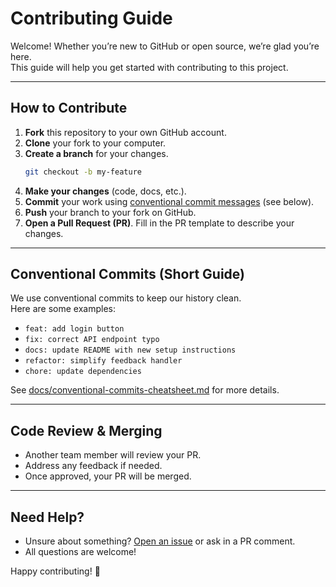 # Contributing Guide

Welcome! Whether you’re new to GitHub or open source, we’re glad you’re here.  
This guide will help you get started with contributing to this project.

---

## How to Contribute

1. **Fork** this repository to your own GitHub account.
2. **Clone** your fork to your computer.
3. **Create a branch** for your changes.
    ```bash
    git checkout -b my-feature
    ```
4. **Make your changes** (code, docs, etc.).
5. **Commit** your work using [conventional commit messages][contrib] (see below).
6. **Push** your branch to your fork on GitHub.
7. **Open a Pull Request (PR)**. Fill in the PR template to describe your changes.

---

## Conventional Commits (Short Guide)

We use conventional commits to keep our history clean.  
Here are some examples:

- `feat: add login button`
- `fix: correct API endpoint typo`
- `docs: update README with new setup instructions`
- `refactor: simplify feedback handler`
- `chore: update dependencies`

See [docs/conventional-commits-cheatsheet.md][contrib] for more details.

---

## Code Review & Merging

- Another team member will review your PR.
- Address any feedback if needed.
- Once approved, your PR will be merged.

---

## Need Help?

- Unsure about something? [Open an issue](../../issues/new) or ask in a PR comment.
- All questions are welcome!

Happy contributing! 🚀


[contrib]: /docs/conventional-commits-cheatsheet.md